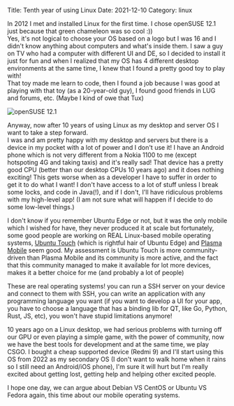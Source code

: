 Title: Tenth year of using Linux
Date: 2021-12-10
Category: linux

In 2012 I met and installed Linux for the first time. I chose openSUSE 12.1 just because that green chameleon was so cool :))  
Yes, it's not logical to choose your OS based on a logo but I was 16 and I didn't know anything about computers and what's inside them.
I saw a guy on TV who had a computer with different UI and DE, so I decided to install it just for fun and when I realized that
my OS has 4 different desktop environments at the same time, I knew that I found a pretty good toy to play with!  
That toy made me learn to code, then I found a job because I was good at playing with that toy (as a 20-year-old guy),
I found good friends in LUG and forums, etc. (Maybe I kind of owe that Tux)

![openSUSE 12.1]({static}/images/opensuse-12-1-screenshot.png "openSUSE 12.1")

Anyway, now after 10 years of using Linux as my desktop and server OS I want to take a step forward.  
I was and am pretty happy with my desktop and servers but there is a device in my pocket with a lot of power and I don't use it!
I have an Android phone which is not very different from a Nokia 1100 to me (except hotspoting 4G and taking taxis) and it's really sad!
That device has a pretty good CPU (better than our desktop CPUs 10 years ago) and it does nothing exciting!
This gets worse when as a developer I have to suffer in order to get it to do what I want!
I don't have access to a lot of stuff unless I break some locks, and code in Java(!), and if I don't,
I'll have ridiculous problems with my high-level app! (I am not sure what will happen if I decide to do some low-level things.)

I don't know if you remember Ubuntu Edge or not, but it was the only mobile which I wished for have, they never produced it at scale but
fortunately, some good people are working on REAL Linux-based mobile operating systems,
[Ubuntu Touch](https://ubuntu-touch.io/) (which is rightful hair of Ubuntu Edge) and [Plasma Mobile](https://plasma-mobile.org/) seem good.
My assessment is Ubuntu Touch is more community-driven than Plasma Mobile and its community is more active,
and the fact that this community managed to make it available for lot more devices, makes it a better choice for me (and probably a lot of people)

These are real operating systems! you can run a SSH server on your device and connect to them with SSH, you can write an application with any programming language you want (if you want to develop a UI for your app, you have to choose a language that has a binding lib for QT,
like Go, Python, Rust, JS, etc), you won't have stupid limitations anymore!

10 years ago on a Linux desktop, we had serious problems with turning off our GPU or even playing a simple game,
with the power of community, now we have the best tools for development and at the same time, we play CSGO.
I bought a cheap supported device (Redmi 9) and I'll start using this OS from 2022 as my secondary OS
(I don't want to walk home when it rains so I still need an Android/iOS phone),
I'm sure it will hurt but I'm really excited about getting lost, getting help and helping other excited people.

I hope one day, we can argue about Debian VS CentOS or Ubuntu VS Fedora again, this time about our mobile operating systems. 

